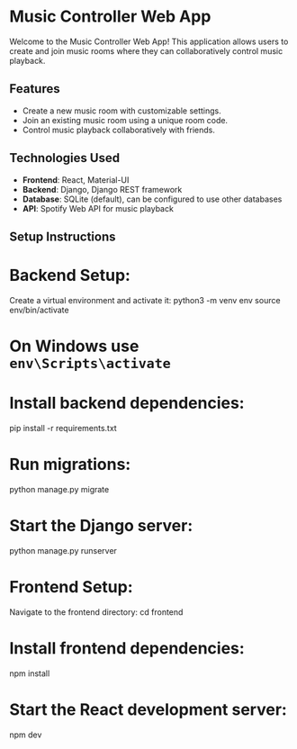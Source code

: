 # Music Controller Web App

Welcome to the Music Controller Web App! This application allows users to create and join music rooms where they can collaboratively control music playback.



## Features

- Create a new music room with customizable settings.
- Join an existing music room using a unique room code.
- Control music playback collaboratively with friends.

## Technologies Used

- **Frontend**: React, Material-UI
- **Backend**: Django, Django REST framework
- **Database**: SQLite (default), can be configured to use other databases
- **API**: Spotify Web API for music playback

## Setup Instructions

 
 
# Backend Setup:
Create a virtual environment and activate it:
python3 -m venv env
source env/bin/activate   
# On Windows use `env\Scripts\activate`
# Install backend dependencies:
pip install -r requirements.txt
# Run migrations:
python manage.py migrate
# Start the Django server:
python manage.py runserver
# Frontend Setup:
Navigate to the frontend directory:
cd frontend
# Install frontend dependencies:
npm install
# Start the React development server:
npm dev

